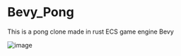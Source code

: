 # Bevy_Pong

This is a pong clone made in rust ECS game engine Bevy

![image](https://user-images.githubusercontent.com/45460241/184530699-4fe8f980-162f-4af2-be58-a74c6e191196.png)

